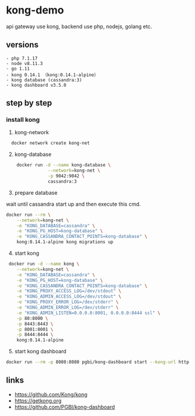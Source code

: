 # kong-demo

api gateway use kong, backend use php, nodejs, golang etc.

## versions

    - php 7.1.17
    - node v8.11.3
    - go 1.11
    - kong 0.14.1 （kong:0.14.1-alpine）
    - kong database (cassandra:3)
    - kong dashboard v3.5.0

## step by step

### install kong

1. kong-network

```bash
  docker network create kong-net
```

2. kong-database

```bash
    docker run -d --name kong-database \
                --network=kong-net \
                -p 9042:9042 \
                cassandra:3
```

3. prepare database

wait until cassandra start up and then execute this cmd.

```bash
docker run --rm \
    --network=kong-net \
    -e "KONG_DATABASE=cassandra" \
    -e "KONG_PG_HOST=kong-database" \
    -e "KONG_CASSANDRA_CONTACT_POINTS=kong-database" \
    kong:0.14.1-alpine kong migrations up
```

4. start kong

```bash
 docker run -d --name kong \
    --network=kong-net \
    -e "KONG_DATABASE=cassandra" \
    -e "KONG_PG_HOST=kong-database" \
    -e "KONG_CASSANDRA_CONTACT_POINTS=kong-database" \
    -e "KONG_PROXY_ACCESS_LOG=/dev/stdout" \
    -e "KONG_ADMIN_ACCESS_LOG=/dev/stdout" \
    -e "KONG_PROXY_ERROR_LOG=/dev/stderr" \
    -e "KONG_ADMIN_ERROR_LOG=/dev/stderr" \
    -e "KONG_ADMIN_LISTEN=0.0.0.0:8001, 0.0.0.0:8444 ssl" \
    -p 80:8000 \
    -p 8443:8443 \
    -p 8001:8001 \
    -p 8444:8444 \
    kong:0.14.1-alpine
```

5. start kong dashboard

```bash
docker run --rm -p 8080:8080 pgbi/kong-dashboard start --kong-url http://localhost:8001
```

## links

- https://github.com/Kong/kong
- https://getkong.org
- https://github.com/PGBI/kong-dashboard